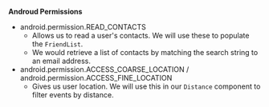 __Androud Permissions__  

* android.permission.READ_CONTACTS
  * Allows us to read a user's contacts. We will use these to populate the `FriendList`.
  * We would retrieve a list of contacts by matching the search string to an email address.
* android.permission.ACCESS_COARSE_LOCATION / android.permission.ACCESS_FINE_LOCATION
  * Gives us user location. We will use this in our `Distance` component to filter events by distance.

